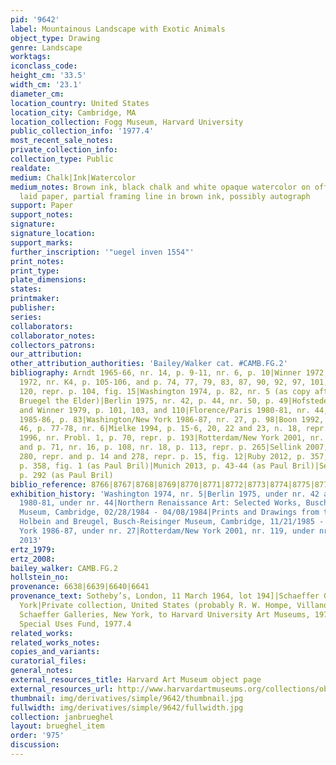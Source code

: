 ```yaml
---
pid: '9642'
label: Mountainous Landscape with Exotic Animals
object_type: Drawing
genre: Landscape
worktags:
iconclass_code:
height_cm: '33.5'
width_cm: '23.1'
diameter_cm:
location_country: United States
location_city: Cambridge, MA
location_collection: Fogg Museum, Harvard University
public_collection_info: '1977.4'
most_recent_sale_notes:
private_collection_info:
collection_type: Public
realdate:
medium: Chalk|Ink|Watercolor
medium_notes: Brown ink, black chalk and white opaque watercolor on off-white antique
  laid paper, partial framing line in brown ink, possibly autograph
support: Paper
support_notes:
signature:
signature_location:
support_marks:
further_inscription: '"uegel inven 1554"'
print_notes:
print_type:
plate_dimensions:
states:
printmaker:
publisher:
series:
collaborators:
collaborator_notes:
collectors_patrons:
our_attribution:
other_attribution_authorities: 'Bailey/Walker cat. #CAMB.FG.2'
bibliography: Arndt 1965-66, nr. 14, p. 9-11, nr. 6, p. 10|Winner 1972, p. 141|Arndt
  1972, nr. K4, p. 105-106, and p. 74, 77, 79, 83, 87, 90, 92, 97, 101, 104, 110,
  120, repr. p. 104, fig. 15|Washington 1974, p. 82, nr. 5 (as copy after lost Pieter
  Bruegel the Elder)|Berlin 1975, nr. 42, p. 44, nr. 50, p. 49|Hofstede in Simson
  and Winner 1979, p. 101, 103, and 110|Florence/Paris 1980-81, nr. 44, p. 62-64|Mielke
  1985-86, p. 83|Washington/New York 1986-87, nr. 27, p. 98|Boon 1992, vol. 1, nr.
  46, p. 77-78, nr. 6|Mielke 1994, p. 15-6, 20, 22 and 23, n. 18, repr. fig. 10|Mielke
  1996, nr. Probl. 1, p. 70, repr. p. 193|Rotterdam/New York 2001, nr. 119, p. 264-5,
  and p. 71, nr. 16, p. 108, nr. 18, p. 113, repr. p. 265|Sellink 2007, nr. x11, p.
  280, repr. and p. 14 and 278, repr. p. 15, fig. 12|Ruby 2012, p. 357, 360-63, repr.
  p. 358, fig. 1 (as Paul Bril)|Munich 2013, p. 43-44 (as Paul Bril)|Sellink 2013,
  p. 292 (as Paul Bril)
biblio_reference: 8766|8767|8768|8769|8770|8771|8772|8773|8774|8775|8776|8777|8778|8779|8780|8781|8782
exhibition_history: 'Washington 1974, nr. 5|Berlin 1975, under nr. 42 and 50|Florence/Paris
  1980-81, under nr. 44|Northern Renaissance Art: Selected Works, Busch-Reisinger
  Museum, Cambridge, 02/28/1984 - 04/08/1984|Prints and Drawings from the Time of
  Holbein and Breugel, Busch-Reisinger Museum, Cambridge, 11/21/1985 - 01/12/1986|Washington/New
  York 1986-87, under nr. 27|Rotterdam/New York 2001, nr. 119, under nr. 16 and 18|Munich
  2013'
ertz_1979:
ertz_2008:
bailey_walker: CAMB.FG.2
hollstein_no:
provenance: 6638|6639|6640|6641
provenance_text: Sotheby’s, London, 11 March 1964, lot 194]|Schaeffer Galleries, New
  York|Private collection, United States (probably R. W. Hompe, Villanova, Pennsylvania)|sale,
  Schaeffer Galleries, New York, to Harvard University Art Museums, 1977|Gifts for
  Special Uses Fund, 1977.4
related_works:
related_works_notes:
copies_and_variants:
curatorial_files:
general_notes:
external_resources_title: Harvard Art Museum object page
external_resources_url: http://www.harvardartmuseums.org/collections/object/296001
thumbnail: img/derivatives/simple/9642/thumbnail.jpg
fullwidth: img/derivatives/simple/9642/fullwidth.jpg
collection: janbrueghel
layout: brueghel_item
order: '975'
discussion:
---
```

